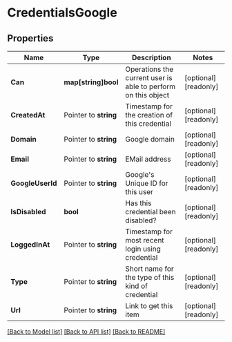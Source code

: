 # CredentialsGoogle

## Properties

Name | Type | Description | Notes
------------ | ------------- | ------------- | -------------
**Can** | **map[string]bool** | Operations the current user is able to perform on this object | [optional] [readonly] 
**CreatedAt** | Pointer to **string** | Timestamp for the creation of this credential | [optional] [readonly] 
**Domain** | Pointer to **string** | Google domain | [optional] [readonly] 
**Email** | Pointer to **string** | EMail address | [optional] [readonly] 
**GoogleUserId** | Pointer to **string** | Google&#39;s Unique ID for this user | [optional] [readonly] 
**IsDisabled** | **bool** | Has this credential been disabled? | [optional] [readonly] 
**LoggedInAt** | Pointer to **string** | Timestamp for most recent login using credential | [optional] [readonly] 
**Type** | Pointer to **string** | Short name for the type of this kind of credential | [optional] [readonly] 
**Url** | Pointer to **string** | Link to get this item | [optional] [readonly] 

[[Back to Model list]](../README.md#documentation-for-models) [[Back to API list]](../README.md#documentation-for-api-endpoints) [[Back to README]](../README.md)


